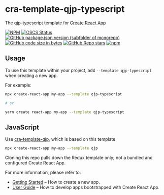 # cra-template-qjp-typescript

The qjp-typescript template for [Create React App](https://github.com/facebook/create-react-app)

[![NPM](https://img.shields.io/npm/l/cra-template-qjp-typescript)](https://opensource.org/licenses/MIT)
[![OSCS Status](https://www.oscs1024.com/platform/badge/qjp88995/cra-template-qjp-typescript.svg?size=small)](https://www.oscs1024.com/project/qjp88995/cra-template-qjp-typescript?ref=badge_small)
[![GitHub package.json version (subfolder of monorepo)](https://img.shields.io/github/package-json/v/qjp88995/cra-template-qjp-typescript)](https://github.com/qjp88995/cra-template-qjp-typescript)
[![GitHub code size in bytes](https://img.shields.io/github/languages/code-size/qjp88995/cra-template-qjp-typescript)](https://github.com/qjp88995/cra-template-qjp-typescript)
[![GitHub Repo stars](https://img.shields.io/github/stars/qjp88995/cra-template-qjp-typescript?style=social)](https://github.com/qjp88995/cra-template-qjp-typescript)
[![npm](https://img.shields.io/npm/dm/cra-template-qjp-typescript)](https://www.npmjs.com/package/cra-template-qjp-typescript)

## Usage

To use this template within your project, add `--template qjp-typescript` when creating a new app.

For example:

```sh
npx create-react-app my-app --template qjp-typescript

# or

yarn create react-app my-app --template qjp-typescript
```

## JavaScript

Use [cra-template-qjp](https://github.com/qjp88995/cra-template-qjp), which is based on this template

```sh
npx create-react-app my-app --template qjp
```

Cloning this repo pulls down the Redux template only; not a bundled and configured Create React App.

For more information, please refer to:

- [Getting Started](https://create-react-app.dev/docs/getting-started) – How to create a new app.
- [User Guide](https://create-react-app.dev) – How to develop apps bootstrapped with Create React App.
